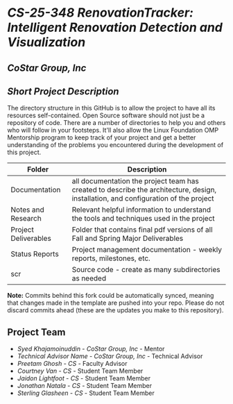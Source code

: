 # *CS-25-348 RenovationTracker: Intelligent Renovation Detection and Visualization*
## *CoStar Group, Inc*
## *Short Project Description*
The directory structure in this GitHub is to allow the project to have all its resources self-contained.
Open Source software should not just be a repository of code.  There are a number of directories to help you and others who will 
follow in your footsteps.  It'll also allow the Linux Foundation OMP Mentorship program to keep track of your project and get
a better understanding of the problems you encountered during the development of this project. 

| Folder | Description |
|---|---|
| Documentation |  all documentation the project team has created to describe the architecture, design, installation, and configuration of the project |
| Notes and Research | Relevant helpful information to understand the tools and techniques used in the project |
| Project Deliverables | Folder that contains final pdf versions of all Fall and Spring Major Deliverables |
| Status Reports | Project management documentation - weekly reports, milestones, etc. |
| scr | Source code - create as many subdirectories as needed |

**Note:** Commits behind this fork could be automatically synced, meaning that changes made in the template are pushed into your repo. Please do not discard commits ahead (these are the updates you make to this repository).

## Project Team
- *Syed Khajamoinuddin*  - *CoStar Group, Inc* - Mentor
- *Technical Advisor Name* - *CoStar Group, Inc* - Technical Advisor
- *Preetam Ghosh* - *CS* - Faculty Advisor
- *Courtney Van* - *CS* - Student Team Member
- *Jaidon Lightfoot* - *CS* - Student Team Member
- *Jonathan Natala* - *CS* - Student Team Member
- *Sterling Glasheen* - *CS* - Student Team Member
